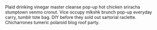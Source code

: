 Plaid drinking vinegar master cleanse pop-up hot chicken sriracha stumptown venmo cronut. Vice occupy mlkshk brunch pop-up everyday carry, tumblr tote bag. DIY before they sold out sartorial raclette. Chicharrones tumeric polaroid blog roof party.
